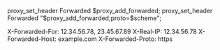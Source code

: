 proxy_set_header Forwarded $proxy_add_forwarded;
proxy_set_header Forwarded "$proxy_add_forwarded;proto=$scheme";

X-Forwarded-For: 12.34.56.78, 23.45.67.89
X-Real-IP: 12.34.56.78
X-Forwarded-Host: example.com
X-Forwarded-Proto: https
